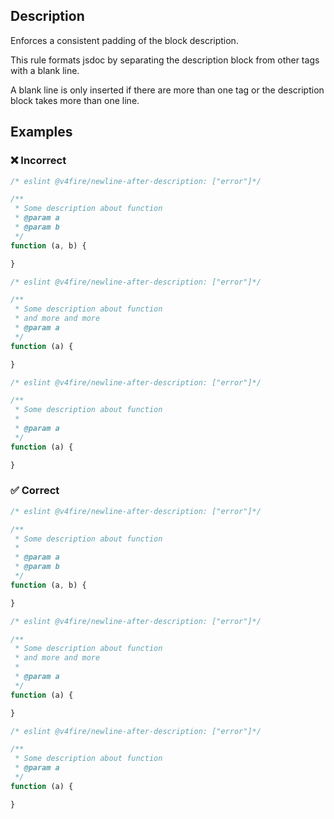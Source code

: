 ## Description

Enforces a consistent padding of the block description.

This rule formats jsdoc by separating the description block from other tags with a blank line.

A blank line is only inserted if there are more than one tag or the description block takes more than one line.

## Examples

### ❌ Incorrect

```ts
/* eslint @v4fire/newline-after-description: ["error"]*/

/**
 * Some description about function
 * @param a
 * @param b
 */
function (a, b) {

}
```

```ts
/* eslint @v4fire/newline-after-description: ["error"]*/

/**
 * Some description about function
 * and more and more
 * @param a
 */
function (a) {

}
```

```ts
/* eslint @v4fire/newline-after-description: ["error"]*/

/**
 * Some description about function
 *
 * @param a
 */
function (a) {

}
```


### ✅ Correct

```ts
/* eslint @v4fire/newline-after-description: ["error"]*/

/**
 * Some description about function
 *
 * @param a
 * @param b
 */
function (a, b) {

}
```

```ts
/* eslint @v4fire/newline-after-description: ["error"]*/

/**
 * Some description about function
 * and more and more
 *
 * @param a
 */
function (a) {

}
```

```ts
/* eslint @v4fire/newline-after-description: ["error"]*/

/**
 * Some description about function
 * @param a
 */
function (a) {

}
